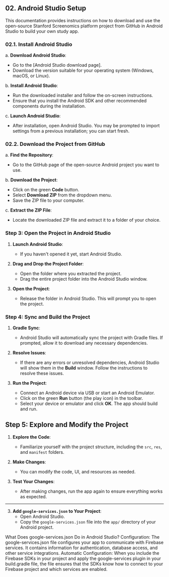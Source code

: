 ## 02. Android Studio Setup

This documentation provides instructions on how to download and use the open-source Stanford Screenomics platform project from GitHub in Android Studio to build your own study app.


### 02.1. Install Android Studio

a. **Download Android Studio**:
   - Go to the [Android Studio download page].
   - Download the version suitable for your operating system (Windows, macOS, or Linux).

b. **Install Android Studio**:
   - Run the downloaded installer and follow the on-screen instructions.
   - Ensure that you install the Android SDK and other recommended components during the installation.

c. **Launch Android Studio**:
   - After installation, open Android Studio. You may be prompted to import settings from a previous installation; you can start fresh.

### 02.2. Download the Project from GitHub

a. **Find the Repository**:
   - Go to the GitHub page of the open-source Android project you want to use.

b. **Download the Project**:
   - Click on the green **Code** button.
   - Select **Download ZIP** from the dropdown menu.
   - Save the ZIP file to your computer.

c. **Extract the ZIP File**:
   - Locate the downloaded ZIP file and extract it to a folder of your choice.

### Step 3: Open the Project in Android Studio

1. **Launch Android Studio**:
   - If you haven't opened it yet, start Android Studio.

2. **Drag and Drop the Project Folder**:
   - Open the folder where you extracted the project.
   - Drag the entire project folder into the Android Studio window.

3. **Open the Project**:
   - Release the folder in Android Studio. This will prompt you to open the project.

### Step 4: Sync and Build the Project

1. **Gradle Sync**:
   - Android Studio will automatically sync the project with Gradle files. If prompted, allow it to download any necessary dependencies.

2. **Resolve Issues**:
   - If there are any errors or unresolved dependencies, Android Studio will show them in the **Build** window. Follow the instructions to resolve these issues.

3. **Run the Project**:
   - Connect an Android device via USB or start an Android Emulator.
   - Click on the green **Run** button (the play icon) in the toolbar.
   - Select your device or emulator and click **OK**. The app should build and run.

## Step 5: Explore and Modify the Project

1. **Explore the Code**:
   - Familiarize yourself with the project structure, including the `src`, `res`, and `manifest` folders.

2. **Make Changes**:
   - You can modify the code, UI, and resources as needed.

3. **Test Your Changes**:
   - After making changes, run the app again to ensure everything works as expected.













---
3. **Add `google-services.json` to Your Project**:
   - Open Android Studio.
   - Copy the `google-services.json` file into the `app/` directory of your Android project.

What Does google-services.json Do in Android Studio?
Configuration: The google-services.json file configures your app to communicate with Firebase services. It contains information for authentication, database access, and other service integrations.
Automatic Configuration: When you include the Firebase SDKs in your project and apply the google-services plugin in your build.gradle file, the file ensures that the SDKs know how to connect to your Firebase project and which services are enabled.
